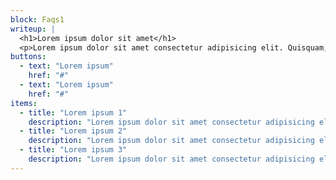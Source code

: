 ```yaml
---
block: Faqs1
writeup: |
  <h1>Lorem ipsum dolor sit amet</h1>
  <p>Lorem ipsum dolor sit amet consectetur adipisicing elit. Quisquam, quos.</p>
buttons:
  - text: "Lorem ipsum"
    href: "#"
  - text: "Lorem ipsum"
    href: "#"
items:
  - title: "Lorem ipsum 1"
    description: "Lorem ipsum dolor sit amet consectetur adipisicing elit. Quisquam, quos."
  - title: "Lorem ipsum 2"
    description: "Lorem ipsum dolor sit amet consectetur adipisicing elit. Quisquam, quos."
  - title: "Lorem ipsum 3"
    description: "Lorem ipsum dolor sit amet consectetur adipisicing elit. Quisquam, quos."
---
```

